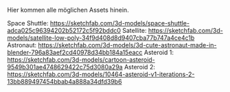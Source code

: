 Hier kommen alle möglichen Assets hinein.

Space Shuttle: https://sketchfab.com/3d-models/space-shuttle-adca025c96394202b52172c5f92bddc0
Satellite: https://sketchfab.com/3d-models/satellite-low-poly-34f9d408d8d9407cba77b747a4ce4c1b
Astronaut: https://sketchfab.com/3d-models/3d-cute-astronaut-made-in-blender-796a83aef2cd40978d34bb184a15eacc
Asteroid 1: https://sketchfab.com/3d-models/cartoon-asteroid-9549b301ae4748629422c75d3080a29a
Asteroid 2: https://sketchfab.com/3d-models/10464-asteroid-v1-iterations-2-13bb889497454bbab4a888a34dfd39b6
